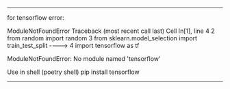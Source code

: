 ----------------------------------------------------------------------------
for tensorflow error:

ModuleNotFoundError                       Traceback (most recent call last)
Cell In[1], line 4
      2 from random import random
      3 from sklearn.model_selection import train_test_split
----> 4 import tensorflow as tf

ModuleNotFoundError: No module named 'tensorflow'

Use in shell (poetry shell) pip install tensorflow

----------------------------------------------------------------------------
